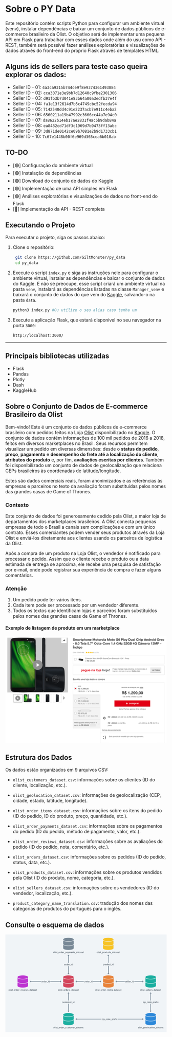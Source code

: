 # Sobre o PY Data

Este repositório contém scripts Python para configurar um ambiente virtual (venv), instalar dependências e baixar um conjunto de dados públicos de e-commerce brasileiro da Olist. O objetivo será de implementar uma pequena API em Flask para trabalhar com esses dados onde além do usu como API - REST, também será possível fazer análises exploratórias e visualizações de dados através do front-end do próprio Flask através de templates HTML.

## Alguns ids de sellers para teste caso queira explorar os dados:

- Seller ID - 01: `4a3ca9315b744ce9f8e9374361493884`
- Seller ID - 02: `cca3071e3e9bb7d12640c9fbe2301306`
- Seller ID - 03: `d91fb3b7d041e83b64a00a3edfb37e4f`
- Seller ID - 04: `fa1e13f2614d7b5c4749cbc52fecda94`
- Seller ID - 05: `7142540dd4c91e2237acb7e911c4eba2`
- Seller ID - 06: `6560211a19b47992c3666cc44a7e94c0`
- Seller ID - 07: `da8622b14eb17ae2831f4ac5b9dab84a`
- Seller ID - 08: `ea8482cd71df3c1969d7b9473ff13abc`
- Seller ID - 09: `3d871de0142ce09b7081e2b9d1733cb1`
- Seller ID - 10: `7c67e1448b00f6e969d365cea6b010ab`

## TO-DO

- [🟢] Configuração do ambiente virtual
- [🟢] Instalação de dependências
- [🟢] Download do conjunto de dados do Kaggle
- [🟢] Implementação de uma API simples em Flask
- [🟢] Análises exploratórias e visualizações de dados no front-end do Flask
- [🔴] Implementação da API - REST completa

## Executando o Projeto

Para executar o projeto, siga os passos abaixo:

1. Clone o repositório:

   ```bash
    git clone https://github.com/GiltMonster/py_data
    cd py_data
    ```

2. Execute o script `index.py` e siga as instruções nele para configurar o ambiente virtual, instalar as dependências e baixar o conjunto de dados do Kaggle. E não se preocupe, esse script criará um ambiente virtual na pasta `venv`, instalará as dependências listadas na classe `Manager_venv` e baixará o conjunto de dados do que vem do [Kaggle](https://www.kaggle.com/datasets/olistbr/brazilian-ecommerce), salvando-o na pasta `data`.

   ```bash
   python3 index.py #Ou utilize o seu alias caso tenha um
   ```

3. Execute a aplicação Flask, que estará disponível no seu navegador na porta `3000`:

    ```plaintext
    http://localhost:3000/
    ```

---

## Principais bibliotecas utilizadas

- Flask
- Pandas
- Plotly
- Dash
- KaggleHub

## Sobre o Conjunto de Dados de E-commerce Brasileiro da Olist

Bem-vindo! Este é um conjunto de dados públicos de e-commerce brasileiro com pedidos feitos na Loja [Olist](https://www.olist.com/) disponibilizado no [Kaggle](https://www.kaggle.com/datasets/olistbr/brazilian-ecommerce). O conjunto de dados contém informações de 100 mil pedidos de 2016 a 2018, feitos em diversos marketplaces no Brasil. Seus recursos permitem visualizar um pedido em diversas dimensões: desde o **status do pedido**, **preço**, **pagamento** e **desempenho do frete até a localização do cliente**, **atributos do produto** e, por fim, **avaliações escritas por clientes**. Também foi disponibilizado um conjunto de dados de geolocalização que relaciona CEPs brasileiros às coordenadas de latitude/longitude.

Estes são dados comerciais reais, foram anonimizados e as referências às empresas e parceiros no texto da avaliação foram substituídas pelos nomes das grandes casas de Game of Thrones.

### Contexto

Este conjunto de dados foi generosamente cedido pela Olist, a maior loja de departamentos dos marketplaces brasileiros. A Olist conecta pequenas empresas de todo o Brasil a canais sem complicações e com um único contrato. Esses comerciantes podem vender seus produtos através da Loja Olist e enviá-los diretamente aos clientes usando os parceiros de logística da Olist.

Após a compra de um produto na Loja Olist, o vendedor é notificado para processar o pedido. Assim que o cliente recebe o produto ou a data estimada de entrega se aproxima, ele recebe uma pesquisa de satisfação por e-mail, onde pode registrar sua experiência de compra e fazer alguns comentários.

### Atenção

1. Um pedido pode ter vários itens.
2. Cada item pode ser processado por um vendedor diferente.
3. Todos os textos que identificam lojas e parceiros foram substituídos pelos nomes das grandes casas de Game of Thrones.

#### Exemplo de listagem de produto em um marketplace

![Exemplo de listagem de produto em um marketplace](./assets/example_of_a_product_listing_on_a_marketplace.png)

## Estrutura dos Dados

Os dados estão organizados em 9 arquivos CSV:

- `olist_customers_dataset.csv`: informações sobre os clientes (ID do cliente, localização, etc.).

- `olist_geolocation_dataset.csv`: informações de geolocalização (CEP, cidade, estado, latitude, longitude).

- `olist_order_items_dataset.csv`: informações sobre os itens do pedido (ID do pedido, ID do produto, preço, quantidade, etc.).

- `olist_order_payments_dataset.csv`: informações sobre os pagamentos do pedido (ID do pedido, método de pagamento, valor, etc.).

- `olist_order_reviews_dataset.csv`: informações sobre as avaliações do pedido (ID do pedido, nota, comentário, etc.).

- `olist_orders_dataset.csv`: informações sobre os pedidos (ID do pedido, status, data, etc.).

- `olist_products_dataset.csv`: informações sobre os produtos vendidos pela Olist (ID do produto, nome, categoria, etc.).

- `olist_sellers_dataset.csv`: informações sobre os vendedores (ID do vendedor, localização, etc.).

- `product_category_name_translation.csv`: tradução dos nomes das categorias de produtos do português para o inglês.

## Consulte o esquema de dados

![Esquema de dados](./assets/data_schema.png)
